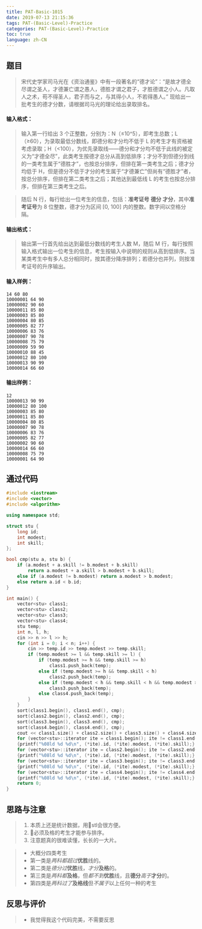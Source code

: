 ```yaml
---
title: PAT-Basic-1015
date: 2019-07-13 21:15:36
tags: PAT-(Basic-Level)-Practice
categories: PAT-(Basic-Level)-Practice
toc: true
language: zh-CN
---
```


## 题目
>宋代史学家司马光在《资治通鉴》中有一段著名的“德才论”：“是故才德全尽谓之圣人，才德兼亡谓之愚人，德胜才谓之君子，才胜德谓之小人。凡取人之术，苟不得圣人，君子而与之，与其得小人，不若得愚人。”
>现给出一批考生的德才分数，请根据司马光的理论给出录取排名。
#### 输入格式：
>输入第一行给出 3 个正整数，分别为：N（≤10^5），即考生总数；L（≥60），为录取最低分数线，即德分和才分均不低于 L 的考生才有资格被考虑录取；H（<100），为优先录取线——德分和才分均不低于此线的被定义为“才德全尽”，此类考生按德才总分从高到低排序；才分不到但德分到线的一类考生属于“德胜才”，也按总分排序，但排在第一类考生之后；德才分均低于 H，但是德分不低于才分的考生属于“才德兼亡”但尚有“德胜才”者，按总分排序，但排在第二类考生之后；其他达到最低线 L 的考生也按总分排序，但排在第三类考生之后。

>随后 N 行，每行给出一位考生的信息，包括：**准考证号** **德分** **才分**，其中**准考证号**为 8 位整数，德才分为区间 [0, 100] 内的整数。数字间以空格分隔。
#### 输出格式：
>输出第一行首先给出达到最低分数线的考生人数 M，随后 M 行，每行按照输入格式输出一位考生的信息，考生按输入中说明的规则从高到低排序。当某类考生中有多人总分相同时，按其德分降序排列；若德分也并列，则按准考证号的升序输出。
#### 输入样例：
    14 60 80
    10000001 64 90
    10000002 90 60
    10000011 85 80
    10000003 85 80
    10000004 80 85
    10000005 82 77
    10000006 83 76
    10000007 90 78
    10000008 75 79
    10000009 59 90
    10000010 88 45
    10000012 80 100
    10000013 90 99
    10000014 66 60
#### 输出样例：
    12
    10000013 90 99
    10000012 80 100
    10000003 85 80
    10000011 85 80
    10000004 80 85
    10000007 90 78
    10000006 83 76
    10000005 82 77
    10000002 90 60
    10000014 66 60
    10000008 75 79
    10000001 64 90

## 通过代码
```c++
#include <iostream>
#include <vector>
#include <algorithm>

using namespace std;

struct stu {
    long id;
    int modest;
    int skill;
};

bool cmp(stu a, stu b) {
    if (a.modest + a.skill != b.modest + b.skill) 
        return a.modest + a.skill > b.modest + b.skill; 
    else if (a.modest != b.modest) return a.modest > b.modest;
    else return a.id < b.id;
}

int main() {
    vector<stu> class1;
    vector<stu> class2;
    vector<stu> class3;
    vector<stu> class4;
    stu temp;
    int n, l, h;
    cin >> n >> l >> h;
    for (int i = 0; i < n; i++) {
        cin >> temp.id >> temp.modest >> temp.skill;
        if (temp.modest >= l && temp.skill >= l) {
            if (temp.modest >= h && temp.skill >= h) 
                class1.push_back(temp);
            else if (temp.modest >= h && temp.skill < h) 
                class2.push_back(temp);
            else if (temp.modest < h && temp.skill < h && temp.modest >= temp.skill) 
                class3.push_back(temp);
            else class4.push_back(temp);
        }
    }
    sort(class1.begin(), class1.end(), cmp); 
    sort(class2.begin(), class2.end(), cmp);
    sort(class3.begin(), class3.end(), cmp); 
    sort(class4.begin(), class4.end(), cmp);
    cout << class1.size() + class2.size() + class3.size() + class4.size() << endl;
    for (vector<stu>::iterator ite = class1.begin(); ite != class1.end(); ite++)
    {printf("%08ld %d %d\n", (*ite).id, (*ite).modest, (*ite).skill);}
    for (vector<stu>::iterator ite = class2.begin(); ite != class2.end(); ite++)
    {printf("%08ld %d %d\n", (*ite).id, (*ite).modest, (*ite).skill);}
    for (vector<stu>::iterator ite = class3.begin(); ite != class3.end(); ite++)
    {printf("%08ld %d %d\n", (*ite).id, (*ite).modest, (*ite).skill);}
    for (vector<stu>::iterator ite = class4.begin(); ite != class4.end(); ite++)
    {printf("%08ld %d %d\n", (*ite).id, (*ite).modest, (*ite).skill);}
    return 0;
}
```
## 思路与注意
>1. 本质上还是统计数据，用stl会很方便。
>2. 必须及格的考生才能参与排序。
>3. 注意题真的很难读懂，长长的一大片。

>- 大概分四类考生
>- 第一类是*两科都超过***优胜**线的。
>- 第二类是*德分过***优胜**线，*才分***及格**的。
>- 第三类是*两科都***及格**，但*都不到***优胜**线，且**德分***高于***才分**的。
>- 第四类是*两科过了***及格线**但*不属于*以上任何一种的考生

## 反思与评价
>- 我觉得我这个代码完美，不需要反思
